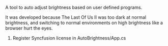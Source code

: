 A tool to auto adjust brightness based on user defined programs.

It was developed because The Last Of Us II was too dark at normal brightness,
and switching to normal environments on high brightness like a browser hurt the eyes.

1. Register Syncfusion license in AutoBrightness/App.cs
